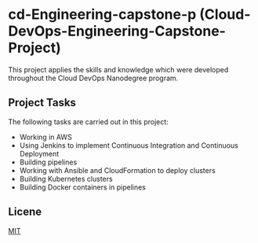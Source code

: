 # cd-Engineering-capstone-p (Cloud-DevOps-Engineering-Capstone-Project)

This project applies the skills and knowledge which were developed throughout the Cloud DevOps Nanodegree program.

## Project Tasks

The following tasks are carried out in this project:
+ Working in AWS
+ Using Jenkins to implement Continuous Integration and Continuous Deployment
+ Building pipelines
+ Working with Ansible and CloudFormation to deploy clusters
+ Building Kubernetes clusters
+ Building Docker containers in pipelines


## Licene

[MIT](https://choosealicense.com/licenses/mit/)
